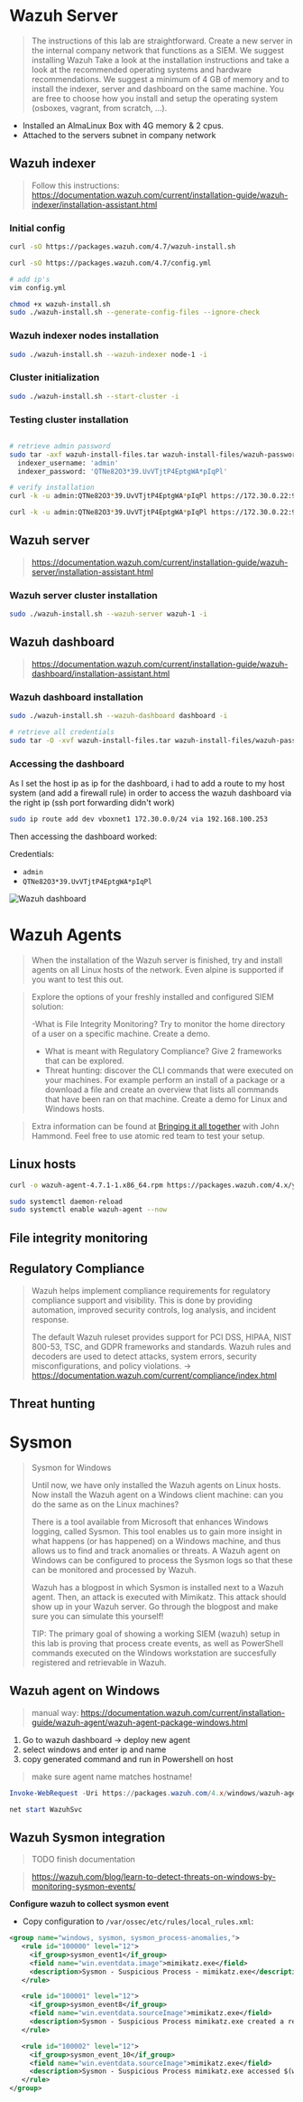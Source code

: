 # Wazuh Server

> The instructions of this lab are straightforward. Create a new server in the internal company network that functions as a SIEM. We suggest installing Wazuh Take a look at the installation instructions and take a look at the recommended operating systems and hardware recommendations. We suggest a minimum of 4 GB of memory and to install the indexer, server and dashboard on the same machine. You are free to choose how you install and setup the operating system (osboxes, vagrant, from scratch, ...).

- Installed an AlmaLinux Box with 4G memory & 2 cpus.
- Attached to the servers subnet in company network

## Wazuh indexer 

> Follow this instructions: https://documentation.wazuh.com/current/installation-guide/wazuh-indexer/installation-assistant.html

### Initial config

```sh
curl -sO https://packages.wazuh.com/4.7/wazuh-install.sh

curl -sO https://packages.wazuh.com/4.7/config.yml

# add ip's 
vim config.yml

chmod +x wazuh-install.sh
sudo ./wazuh-install.sh --generate-config-files --ignore-check
```

### Wazuh indexer nodes installation

```sh
sudo ./wazuh-install.sh --wazuh-indexer node-1 -i
```

### Cluster initialization

```sh
sudo ./wazuh-install.sh --start-cluster -i
```

### Testing cluster installation

```sh

# retrieve admin password
sudo tar -axf wazuh-install-files.tar wazuh-install-files/wazuh-passwords.txt -O | grep -P "\'admin\'" -A 1
  indexer_username: 'admin'
  indexer_password: 'QTNe82O3*39.UvVTjtP4EptgWA*pIqPl'

# verify installation
curl -k -u admin:QTNe82O3*39.UvVTjtP4EptgWA*pIqPl https://172.30.0.22:9200

curl -k -u admin:QTNe82O3*39.UvVTjtP4EptgWA*pIqPl https://172.30.0.22:9200/_cat/nodes?v
```

## Wazuh server

> https://documentation.wazuh.com/current/installation-guide/wazuh-server/installation-assistant.html

### Wazuh server cluster installation

```sh
sudo ./wazuh-install.sh --wazuh-server wazuh-1 -i
```

## Wazuh dashboard

> https://documentation.wazuh.com/current/installation-guide/wazuh-dashboard/installation-assistant.html

### Wazuh dashboard installation

```sh
sudo ./wazuh-install.sh --wazuh-dashboard dashboard -i

# retrieve all credentials
sudo tar -O -xvf wazuh-install-files.tar wazuh-install-files/wazuh-passwords.txt
```

### Accessing the dashboard

As I set the host ip as ip for the dashboard, i had to add a route to my host system (and add a firewall rule) in order to access the wazuh dashboard via the right ip (ssh port forwarding didn't work)

```sh
sudo ip route add dev vboxnet1 172.30.0.0/24 via 192.168.100.253
```

Then accessing the dashboard worked:

Credentials:
- `admin`
- `QTNe82O3*39.UvVTjtP4EptgWA*pIqPl`

![Wazuh dashboard](../img/wazuh_fresh_install.png)


# Wazuh Agents

> When the installation of the Wazuh server is finished, try and install agents on all Linux hosts of the network. Even alpine is supported if you want to test this out.

> Explore the options of your freshly installed and configured SIEM solution:
> 
> -What is File Integrity Monitoring? Try to monitor the home directory of a user on a specific machine. Create a demo.
> - What is meant with Regulatory Compliance? Give 2 frameworks that can be explored.
>  - Threat hunting: discover the CLI commands that were executed on your machines. For example perform an install of a package or a download a file and create an overview that lists all commands that have been ran on that machine. Create a demo for Linux and Windows hosts.

> Extra information can be found at [Bringing it all together](https://www.youtube.com/watch?v=i68atPbB8uQ) with John Hammond. Feel free to use atomic red team to test your setup.
>

## Linux hosts

```sh
curl -o wazuh-agent-4.7.1-1.x86_64.rpm https://packages.wazuh.com/4.x/yum/wazuh-agent-4.7.1-1.x86_64.rpm && sudo WAZUH_MANAGER='172.30.0.22' WAZUH_AGENT_GROUP='default' WAZUH_AGENT_NAME='companyrouter' rpm -ihv wazuh-agent-4.7.1-1.x86_64.rpm

sudo systemctl daemon-reload
sudo systemctl enable wazuh-agent --now
```

## File integrity monitoring

## Regulatory Compliance

> Wazuh helps implement compliance requirements for regulatory compliance support and visibility. This is done by providing automation, improved security controls, log analysis, and incident response.
>
> The default Wazuh ruleset provides support for PCI DSS, HIPAA, NIST 800-53, TSC, and GDPR frameworks and standards. Wazuh rules and decoders are used to detect attacks, system errors, security misconfigurations, and policy violations.
> -> https://documentation.wazuh.com/current/compliance/index.html



## Threat hunting

# Sysmon

> Sysmon for Windows
> 
> Until now, we have only installed the Wazuh agents on Linux hosts. Now install the Wazuh agent on a Windows client machine: can you do the same as on the Linux machines?
> 
> There is a tool available from Microsoft that enhances Windows logging, called Sysmon. This tool enables us to gain more insight in what happens (or has happened) on a Windows machine, and thus allows us to find and track anomalies or threats. A Wazuh agent on Windows can be configured to process the Sysmon logs so that these can be monitored and processed by Wazuh.
> 
> Wazuh has a blogpost in which Sysmon is installed next to a Wazuh agent. Then, an attack is executed with Mimikatz. This attack should show up in your Wazuh server. Go through the blogpost and make sure you can simulate this yourself!
> 
> TIP: The primary goal of showing a working SIEM (wazuh) setup in this lab is proving that process create events, as well as PowerShell commands executed on the Windows workstation are succesfully registered and retrievable in Wazuh. 
>

## Wazuh agent on Windows

> manual way: https://documentation.wazuh.com/current/installation-guide/wazuh-agent/wazuh-agent-package-windows.html

1. Go to wazuh dashboard -> deploy new agent
2. select windows and enter ip and name
3. copy generated command and run in Powershell on host

> make sure agent name matches hostname!

```ps1
Invoke-WebRequest -Uri https://packages.wazuh.com/4.x/windows/wazuh-agent-4.7.1-1.msi -OutFile ${env.tmp}\wazuh-agent; msiexec.exe /i ${env.tmp}\wazuh-agent /q WAZUH_MANAGER='172.30.0.22' WAZUH_AGENT_GROUP='default' WAZUH_AGENT_NAME='win10' WAZUH_REGISTRATION_SERVER='172.30.0.22' 

net start WazuhSvc
```

## Wazuh Sysmon integration

> TODO finish documentation

> https://wazuh.com/blog/learn-to-detect-threats-on-windows-by-monitoring-sysmon-events/

**Configure wazuh to collect sysmon event**
- Copy configuration to `/var/ossec/etc/rules/local_rules.xml`:
```xml
<group name="windows, sysmon, sysmon_process-anomalies,">
   <rule id="100000" level="12">
     <if_group>sysmon_event1</if_group>
     <field name="win.eventdata.image">mimikatz.exe</field>
     <description>Sysmon - Suspicious Process - mimikatz.exe</description>
   </rule>

   <rule id="100001" level="12">
     <if_group>sysmon_event8</if_group>
     <field name="win.eventdata.sourceImage">mimikatz.exe</field>
     <description>Sysmon - Suspicious Process mimikatz.exe created a remote thread</description>
   </rule>

   <rule id="100002" level="12">
     <if_group>sysmon_event_10</if_group>
     <field name="win.eventdata.sourceImage">mimikatz.exe</field>
     <description>Sysmon - Suspicious Process mimikatz.exe accessed $(win.eventdata.targetImage)</description>
   </rule>
</group>
```
